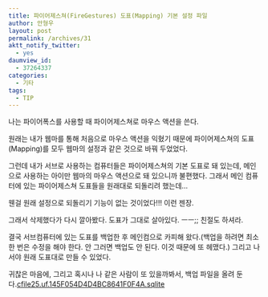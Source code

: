 ```yaml
---
title: 파이어제스쳐(FireGestures) 도표(Mapping) 기본 설정 파일
author: 안형우
layout: post
permalink: /archives/31
aktt_notify_twitter:
  - yes
daumview_id:
  - 37264337
categories:
  - 기타
tags:
  - TIP
---
```

<p>나는 파이어폭스를 사용할 때 파이어제스쳐로 마우스 액션을 쓴다.</p>
<p>원래는 내가 웹마를 통해 처음으로 마우스 액션을 익혔기 때문에 파이어제스쳐의 도표(Mapping)를 모두 웹마의 설정과 같은 것으로 바꿔 두었었다.</p>
<p>그런데 내가 서브로 사용하는 컴퓨터들은 파이어제스쳐의 기본 도표로 돼 있는데, 메인으로 사용하는 아이만 웹마의 마우스 액션으로 돼 있으니까 불편했다. 그래서 메인 컴퓨터에 있는 파이어제스쳐 도표들을 원래대로 되돌리려 했는데&#8230;</p>
<p>웬걸 원래 설정으로 되돌리기 기능이 없는 것이었다!!! 이런 젠장.</p>
<p>그래서 삭제했다가 다시 깔아봤다. 도표가 그대로 살아있다. ㅡㅡ;; 친절도 하셔라.</p>
<p>결국 서브컴퓨터에 있는 도표를 백업한 후 메인컴으로 카피해 왔다.(백업을 하려면 최소 한 번은 수정을 해야 한다. 안 그러면 백업도 안 된다. 이것 때문에 또 헤맸다.) 그리고 나서야 원래 도표대로 만들 수 있었다.</p>
<p>귀찮은 마음에, 그리고 혹시나 나 같은 사람이 또 있을까봐서, 백업 파일을 올려 둔다.<a href="/uploads/legacy/old-images/1/cfile25.uf.145F054D4D4BC8641F0F4A.sqlite"  />cfile25.uf.145F054D4D4BC8641F0F4A.sqlite</a></p>
<p></p>
